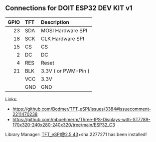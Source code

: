 ## Connections for DOIT ESP32 DEV KIT v1

| GPIO | TFT   | Description         |
| ---: | :---- | :------------------ |
| 23   | SDA   | MOSI Hardware SPI   |
| 18   | SCK   | CLK  Hardware SPI   |
| 15   | CS    | CS                  |
|  2   | DC    | DC                  |
|  4   | RES   | Reset               |
| 21   | BLK   | 3.3V ( or PWM-Pin ) |
|      | VCC   | 3.3V                |
|      | GND   | GND                 |


Links:
- https://github.com/Bodmer/TFT_eSPI/issues/3384#issuecomment-2211470238
- https://github.com/mboehmerm/Three-IPS-Displays-with-ST7789-170x320-240x280-240x320/tree/main/ESP32_C3

Library Manager: TFT_eSPI@2.5.43+sha.2277271 has been installed!
